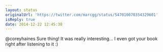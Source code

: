 ```yaml
---
layout: status
originalUrl: 'https://twitter.com/marcgg/status/547010070354329601'
isReply: true
date: 2014-12-22 12:45:38
---
```


@coreyhaines Sure thing! It was really interesting… I even got your book right after listening to it :)
